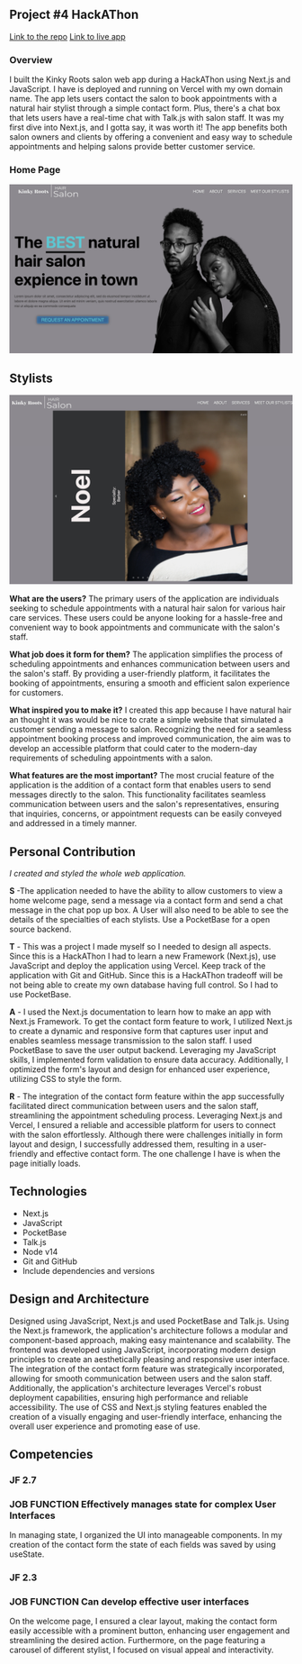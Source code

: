 ## Project #4 HackAThon

[Link to the repo](https://github.com/ejero/salon-project)
[Link to live app](https://www.kinkyroots.hair/)

### Overview

I built the Kinky Roots salon web app during a HackAThon using Next.js and JavaScript. I have is deployed and running on Vercel with my own domain name. The app lets users contact the salon to book appointments with a natural hair stylist through a simple contact form. Plus, there's a chat box that lets users have a real-time chat with Talk.js with salon staff. It was my first dive into Next.js, and I gotta say, it was worth it! The app benefits both salon owners and clients by offering a convenient and easy way to schedule appointments and helping salons provide better customer service.

### Home Page

![Home Page](HackAThon.png)

## Stylists

![Stylists](stylist.png)

**What are the users?**
The primary users of the application are individuals seeking to schedule appointments with a natural hair salon for various hair care services. These users could be anyone looking for a hassle-free and convenient way to book appointments and communicate with the salon's staff.

**What job does it form for them?**
The application simplifies the process of scheduling appointments and enhances communication between users and the salon's staff. By providing a user-friendly platform, it facilitates the booking of appointments, ensuring a smooth and efficient salon experience for customers.

**What inspired you to make it?**
I created this app because I have natural hair an thought it was would be nice to crate a simple website that simulated a customer sending a message to salon.
Recognizing the need for a seamless appointment booking process and improved communication, the aim was to develop an accessible platform that could cater to the modern-day requirements of scheduling appointments with a salon.

**What features are the most important?**
The most crucial feature of the application is the addition of a contact form that enables users to send messages directly to the salon. This functionality facilitates seamless communication between users and the salon's representatives, ensuring that inquiries, concerns, or appointment requests can be easily conveyed and addressed in a timely manner.

## Personal Contribution

_I created and styled the whole web application._

**S** -The application needed to have the ability to allow customers to view a home welcome page, send a message via a contact form and send a chat message in the chat pop up box. A User will also need to be able to see the details of the specialties of each stylists. Use a PocketBase for a open source backend.

**T** - This was a project I made myself so I needed to design all aspects. Since this is a HackAThon I had to learn a new Framework (Next.js), use JavaScript and deploy the application using Vercel. Keep track of the application with Git and GitHub. Since this is a HackAThon tradeoff will be not being able to create my own database having full control. So I had to use PocketBase.

**A** - I used the Next.js documentation to learn how to make an app with Next.js Framework. To get the contact form feature to work, I utilized Next.js to create a dynamic and responsive form that captures user input and enables seamless message transmission to the salon staff. I used PocketBase to save the user output backend. Leveraging my JavaScript skills, I implemented form validation to ensure data accuracy. Additionally, I optimized the form's layout and design for enhanced user experience, utilizing CSS to style the form.

**R** - The integration of the contact form feature within the app successfully facilitated direct communication between users and the salon staff, streamlining the appointment scheduling process. Leveraging Next.js and Vercel, I ensured a reliable and accessible platform for users to connect with the salon effortlessly. Although there were challenges initially in form layout and design, I successfully addressed them, resulting in a user-friendly and effective contact form. The one challenge I have is when the page initially loads.

## Technologies

- Next.js
- JavaScript
- PocketBase
- Talk.js
- Node v14
- Git and GitHub
- Include dependencies and versions

## Design and Architecture

Designed using JavaScript, Next.js and used PocketBase and Talk.js. Using the Next.js framework, the application's architecture follows a modular and component-based approach, making easy maintenance and scalability. The frontend was developed using JavaScript, incorporating modern design principles to create an aesthetically pleasing and responsive user interface. The integration of the contact form feature was strategically incorporated, allowing for smooth communication between users and the salon staff. Additionally, the application's architecture leverages Vercel's robust deployment capabilities, ensuring high performance and reliable accessibility. The use of CSS and Next.js styling features enabled the creation of a visually engaging and user-friendly interface, enhancing the overall user experience and promoting ease of use.

## Competencies

### JF 2.7

### JOB FUNCTION Effectively manages state for complex User Interfaces

In managing state, I organized the UI into manageable components. In my creation of the contact form the state of each fields was saved by using useState.

### JF 2.3

### JOB FUNCTION Can develop effective user interfaces

On the welcome page, I ensured a clear layout, making the contact form easily accessible with a prominent button, enhancing user engagement and streamlining the desired action. Furthermore, on the page featuring a carousel of different stylist, I focused on visual appeal and interactivity.
